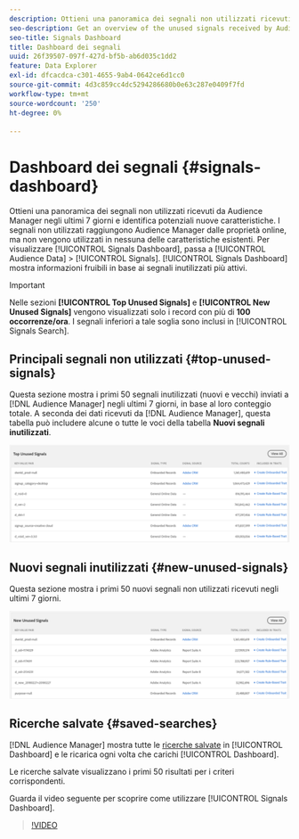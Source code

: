 ```yaml
---
description: Ottieni una panoramica dei segnali non utilizzati ricevuti da Audience Manager negli ultimi 7 giorni e identifica potenziali nuove caratteristiche. I segnali non utilizzati raggiungono Audience Manager dalle proprietà online, ma non vengono utilizzati in nessuna delle caratteristiche esistenti. Per visualizzare la dashboard dei segnali, passa a Dati pubblico > Segnali. La dashboard dei segnali mostra informazioni fruibili in base ai segnali inutilizzati più attivi.
seo-description: Get an overview of the unused signals received by Audience Manager in the past 7 days and identify potential new traits. Unused signals reach Audience Manager from your online properties, but are not used in any of your existing traits. To view the Signals Dashboard, go to Audience Data > Signals. The Signals Dashboard shows you actionable insights based on your most active unused signals.
seo-title: Signals Dashboard
title: Dashboard dei segnali
uuid: 26f39507-097f-427d-bf5b-ab6d035c1dd2
feature: Data Explorer
exl-id: dfcacdca-c301-4655-9ab4-0642ce6d1cc0
source-git-commit: 4d3c859cc4dc5294286680b0e63c287e0409f7fd
workflow-type: tm+mt
source-wordcount: '250'
ht-degree: 0%

---
```


# Dashboard dei segnali {#signals-dashboard}

Ottieni una panoramica dei segnali non utilizzati ricevuti da Audience Manager negli ultimi 7 giorni e identifica potenziali nuove caratteristiche. I segnali non utilizzati raggiungono Audience Manager dalle proprietà online, ma non vengono utilizzati in nessuna delle caratteristiche esistenti. Per visualizzare [!UICONTROL Signals Dashboard], passa a [!UICONTROL Audience Data] > [!UICONTROL Signals]. [!UICONTROL Signals Dashboard] mostra informazioni fruibili in base ai segnali inutilizzati più attivi.

>[!IMPORTANT]
>
>Nelle sezioni **[!UICONTROL Top Unused Signals]** e **[!UICONTROL New Unused Signals]** vengono visualizzati solo i record con più di **100 occorrenze/ora**. I segnali inferiori a tale soglia sono inclusi in [!UICONTROL Signals Search].

## Principali segnali non utilizzati {#top-unused-signals}

Questa sezione mostra i primi 50 segnali inutilizzati (nuovi e vecchi) inviati a [!DNL Audience Manager] negli ultimi 7 giorni, in base al loro conteggio totale. A seconda dei dati ricevuti da [!DNL Audience Manager], questa tabella può includere alcune o tutte le voci della tabella **Nuovi segnali inutilizzati**.

![](assets/signals-top-unused.png)

## Nuovi segnali inutilizzati {#new-unused-signals}

Questa sezione mostra i primi 50 nuovi segnali non utilizzati ricevuti negli ultimi 7 giorni.

![](assets/signals-new-unused.png)

## Ricerche salvate {#saved-searches}

[!DNL Audience Manager] mostra tutte le [ricerche salvate](../../features/data-explorer/data-explorer-signals-search/data-explorer-save-search.md) in [!UICONTROL Dashboard] e le ricarica ogni volta che carichi [!UICONTROL Dashboard].

Le ricerche salvate visualizzano i primi 50 risultati per i criteri corrispondenti.

Guarda il video seguente per scoprire come utilizzare [!UICONTROL Signals Dashboard].
>[!VIDEO](https://video.tv.adobe.com/v/329430?captions=ita)
